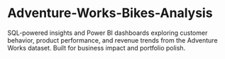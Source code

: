 # Adventure-Works-Bikes-Analysis
SQL-powered insights and Power BI dashboards exploring customer behavior, product performance, and revenue trends from the Adventure Works dataset. Built for business impact and portfolio polish.
